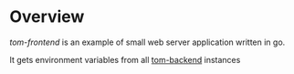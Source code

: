 # Overview

*tom-frontend* is an example of small web server application written in go.

It gets environment variables from all [tom-backend](https://github.com/jaberchez/tom-backend) instances

